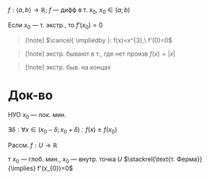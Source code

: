 $f:\langle a,b \rangle\to \mathbb{R};\ f$ — дифф в т. $x_{0},$ $x_{0} \in(a;b)$

Если $x_{0}$ — т. экстр., то $f'(x_{0})=0$

>[!note] $\cancel{ \impliedby }: f(x)=x^{3},\ f'(0)=0$

>[!note] экстр. бывают в т., где нет произв $f(x)=|x|$

> [!note] экстр. быв. на концах
# Док-во

НУО $x_{0}$ — лок. мин.

$\exists \delta: \forall x \in (x_{0}-\delta;x_{0}+\delta): f(x)\geq f(x_{0})$

Рассм. $f:U\to \mathbb{R}$

т $x_{0}$ — глоб. мин., $x_{0}$ — внутр. точка $U$ $\stackrel{\text{т. Ферма}}{\implies} f'(x_{0})=0$